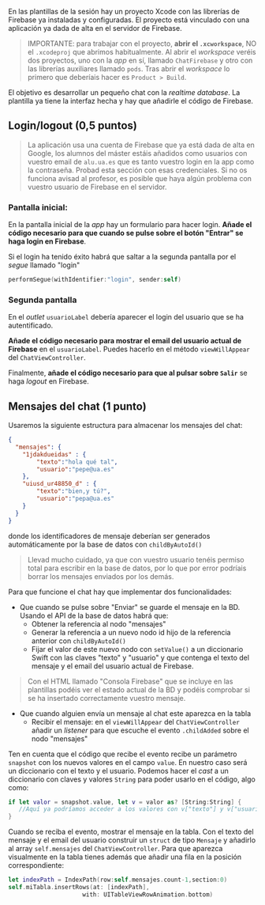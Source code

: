 
En las plantillas de la sesión hay un proyecto Xcode con las librerías de Firebase ya instaladas y configuradas. El proyecto está vinculado con una aplicación ya dada de alta en el servidor de Firebase.

> IMPORTANTE: para trabajar con el proyecto, **abrir el `.xcworkspace`**, NO el `.xcodeproj` que abrimos habitualmente. Al abrir el *workspace* veréis dos proyectos, uno con la *app* en sí, llamado `ChatFirebase` y otro con las librerías auxiliares llamado `pods`. Tras abrir el *workspace* lo primero que deberíais hacer es `Product > Build`.

El objetivo es desarrollar un pequeño chat con la *realtime database*. La plantilla ya tiene la interfaz hecha y hay que añadirle el código de Firebase.


## Login/logout (0,5 puntos)

> La aplicación usa una cuenta de Firebase que ya está dada de alta en Google, los alumnos del máster estáis añadidos como usuarios con vuestro email de `alu.ua.es` que es tanto vuestro login en la app como la contraseña. Probad esta sección con esas credenciales. Si no os funciona avisad al profesor, es posible que haya algún problema con vuestro usuario de Firebase en el servidor.

### Pantalla inicial:

En la pantalla inicial de la *app* hay un formulario para hacer login. **Añade el código necesario para que cuando se pulse sobre el botón "Entrar" se haga login en Firebase**. 

Si el login ha tenido éxito habrá que saltar a la segunda pantalla por el *segue* llamado "login"

```swift
performSegue(withIdentifier:"login", sender:self)
```

### Segunda pantalla

En el *outlet* `usuarioLabel` debería aparecer el login del usuario que se ha autentificado.

**Añade el código necesario para mostrar el email del usuario actual de Firebase** en el `usuarioLabel`. Puedes hacerlo en el método `viewWillAppear` del `ChatViewController`. 

Finalmente, **añade el código necesario para que al pulsar sobre `Salir`** se haga *logout* en Firebase.  


## Mensajes del chat (1 punto)

Usaremos la siguiente estructura para almacenar los mensajes del chat:

```json
{
  "mensajes": {
    "1jdakdueidas" : {
        "texto":"hola qué tal",
        "usuario":"pepe@ua.es"
    },
    "uiusd_ur48850_d" : {
        "texto":"bien,y tú?",
        "usuario":"pepa@ua.es"
    }
  }
}
```

donde los identificadores de mensaje deberían ser generados automáticamente por la base de datos con `childByAutoId()`

> Llevad mucho cuidado, ya que con vuestro usuario tenéis permiso total para escribir en la base de datos, por lo que por error podríais borrar los mensajes enviados por los demás.

Para que funcione el chat hay que implementar dos funcionalidades:

- Que cuando se pulse sobre "Enviar" se guarde el mensaje en la BD. Usando el API de la base de datos habrá que:
    + Obtener la referencia al nodo "mensajes"
    + Generar la referencia a un nuevo nodo id hijo de la referencia anterior con `childByAutoId()` 
    + Fijar el valor de este nuevo nodo con `setValue()` a un diccionario Swift con las claves "texto" y "usuario" y que contenga el texto del mensaje y el email del usuario actual de Firebase.

> Con el HTML llamado "Consola Firebase" que se incluye en las plantillas podéis ver el estado actual de la BD y podéis comprobar si se ha insertado correctamente vuestro mensaje.

- Que cuando alguien envía un mensaje al chat este aparezca en la tabla
    - Recibir el mensaje: en el `viewWillAppear` del `ChatViewController` añadir un *listener* para que escuche el evento `.childAdded` sobre el nodo "mensajes"

Ten en cuenta que el código que recibe el evento recibe un parámetro `snapshot` con los nuevos valores en el campo `value`. En nuestro caso será un diccionario con el texto y el usuario. Podemos hacer el *cast* a un diccionario con claves y valores `String` para poder usarlo en el código, algo como:

```swift
if let valor = snapshot.value, let v = valor as? [String:String] {
   //Aquí ya podríamos acceder a los valores con v["texto"] y v["usuario"]
}
```

Cuando se reciba el evento, mostrar el mensaje en la tabla. Con el texto del mensaje y el email del usuario construir un `struct` de tipo `Mensaje` y añadirlo al array `self.mensajes` del `ChatViewController`. Para que aparezca visualmente en la tabla tienes además que añadir una fila en la posición correspondiente:

```swift
let indexPath = IndexPath(row:self.mensajes.count-1,section:0)
self.miTabla.insertRows(at: [indexPath], 
                     with: UITableViewRowAnimation.bottom)
```

